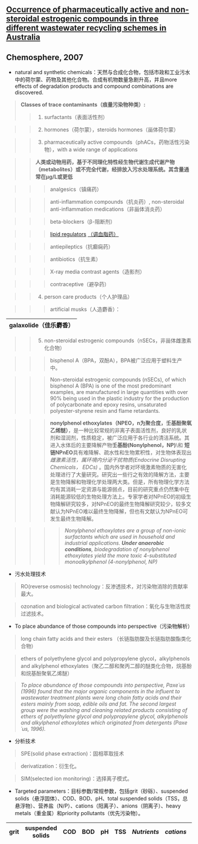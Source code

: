 ## [Occurrence of pharmaceutically active and non-steroidal estrogenic compounds in three different wastewater recycling schemes in Australia](https://www.sciencedirect.com/science/article/pii/S0045653507005966?via%3Dihub)

## Chemosphere, 2007

* natural and synthetic chemicals：天然与合成化合物，包括市政和工业污水中的荷尔蒙、药物及其他化合物。合成有机物数量急剧升高，并且more effects of degradation products and compound combinations are discovered.

> **Classes of trace contaminants（痕量污染物种类）:**
>> 1. surfactants（表面活性剂）

>> 2. hormones（荷尔蒙），steroids hormones（甾体荷尔蒙）

>> 3. pharmaceutically active compounds（phACs，药物活性污染物），with a wide range of applications

>>    **人类或动物用药，基于不同理化特性经生物代谢生成代谢产物（metabolites）或不完全代谢，经排放入污水处理系统。其含量通常在μg/L或更低**

>>> analgesics（镇痛药）

>>> anti-inflammation compounds（抗炎药）, non-steroidal anti-inflammation medications（非甾体消炎药）

>>> beta-blockers（β-阻断剂）

>>> [lipid regulators](http://www.doc88.com/p-6761179983544.html) [（调血脂药）](http://www.doc88.com/p-064193987395.html)

>>> antiepileptics（抗癫痫药）

>>> antibiotics（抗生素）

>>> X-ray media contrast agents（造影剂）

>>> contraceptive（避孕药）

>> 4. person care products（个人护理品）

>>> artificial musks（人造麝香）：

|galaxolide（佳乐麝香）|
|-|

>> 5. non-steroidal estrogenic compounds（nSECs，非甾体雌激素化合物）

>>> bisphenol A（BPA，双酚A），BPA被广泛应用于塑料生产中。

>>> Non-steroidal estrogenic compounds (nSECs), of which bisphenol A (BPA) is one of the most predominant examples, are manufactured in large quantities with over 90% being used in the plastic industry for the production of polycarbonate and epoxy resins, unsaturated polyester-styrene resin and flame retardants.

>>> **nonylphenol ethoxylates（NPEO，n为聚合度，壬基酚聚氧乙烯醚）**，是一种比较常规的非离子表面活性剂，良好的乳状剂和湿润剂，性质稳定，被广泛应用于各行业的清洁系统。其进入水体后的主要降解产物**壬基酚(Nonylphenol，NP)**\和 **短链NPnEO**具有难降解、疏水性和生物累积性，对生物体表现出*雌激素活性，属环境内分泌干扰物质(Endocrine Disrupting Chemicals， EDCs)* 。国内外学者对环境激素物质的无害化处理进行了大量研究。研究出一些行之有效的降解方法，主要是生物降解和物理化学处理两大类。但是，所有物理化学方法均有其消耗一定资源与能源弱点，目前的研究重点仍然集中在消耗能源较低的生物处理方法上。专家学者对NPnEO的初级生物降解研究较多，对NPnEO的最终生物降解研究较少，较多文献认为NPnEO难以最终生物降解，但也有文献认为NPnEO可发生最终生物降解。

>>>> *Nonylphenol ethoxylates are a group of non-ionic surfactants which are used in household and industrial applications. ***Under anaerobic conditions***, biodegradation of nonylphenol ethoxylates yield the more toxic 4-substituted monoalkylphenol (4-nonylphenol, NP)*

* 污水处理技术

> RO(reverse osmosis) technology：反渗透技术，对污染物消除的贡献率最大。

> ozonation and biological activated carbon filtration：氧化与生物活性炭过滤技术。

* To place abundance of those compounds into perspective（污染物解析）

> long  chain fatty acids and their esters （长链脂肪酸及长链脂肪酸酯类化合物）

> ethers of polyethylene glycol and polypropylene glycol，alkylphenols and alkylphenol ethoxylates（聚乙二醇和聚丙二醇的醚类化合物，烷基酚和烷基酚聚氧乙烯醚）

> *To place abundance of those compounds into perspective, Paxe´us (1996) found that the major organic components in the influent to wastewater treatment plants were long chain fatty acids and their esters mainly from soap, edible oils and fat. The second largest group were the washing and cleaning related products consisting of ethers of polyethylene glycol and polypropylene glycol, alkylphenols and alkylphenol ethoxylates which originated from detergents (Paxe´us, 1996).*

* 分析技术

> SPE(solid phase extraction)：固相萃取技术

> derivatization：衍生化。

> SIM(selected ion monitoring)：选择离子模式。



* Targeted parameters：目标参数/常规参数，包括grit（砂砾）、suspended solids（悬浮固体）、COD、BOD、pH、total suspended solids（TSS，总悬浮物）、营养盐（N/P）、cations（阳离子）、anions（阴离子）、heavy metals（重金属）和priority pollutants（优先污染物）。

|grit|suspended solids|COD|BOD|pH|TSS|*Nutrients*|*cations*|*anions*|*heavy metals*|*priority pollutants*|
|-|-|-|-|-|-|-|-|-|-|-|


